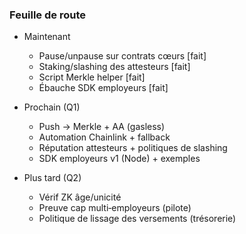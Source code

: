### Feuille de route

- Maintenant
  - Pause/unpause sur contrats cœurs [fait]
  - Staking/slashing des attesteurs [fait]
  - Script Merkle helper [fait]
  - Ébauche SDK employeurs [fait]

- Prochain (Q1)
  - Push → Merkle + AA (gasless)
  - Automation Chainlink + fallback
  - Réputation attesteurs + politiques de slashing
  - SDK employeurs v1 (Node) + exemples

- Plus tard (Q2)
  - Vérif ZK âge/unicité
  - Preuve cap multi‑employeurs (pilote)
  - Politique de lissage des versements (trésorerie)



